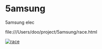 # 5amsung
 5amsung elec


file:///Users/doo/project/5amsung/race.html

[![race](https://k.kakaocdn.net/dn/bAAXRf/btrQZzL4tHz/kJDXWM1KCSG3Rk17jzw0e0/img.gif)](https://ldh-6019.tistory.com/132?category=1046444)
